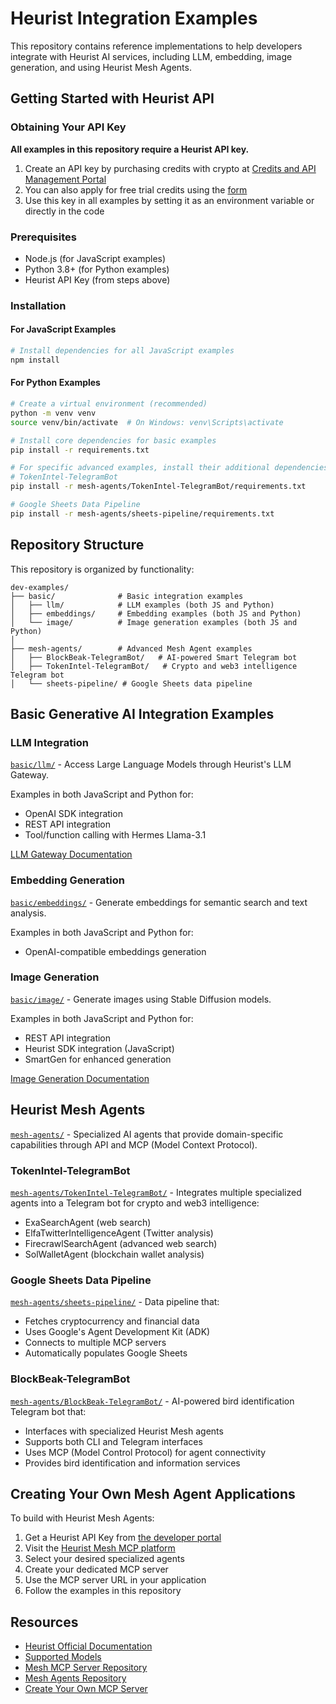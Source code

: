 # Heurist Integration Examples

This repository contains reference implementations to help developers integrate with Heurist AI services, including LLM, embedding, image generation, and using Heurist Mesh Agents.

## Getting Started with Heurist API

### Obtaining Your API Key
**All examples in this repository require a Heurist API key.**

1. Create an API key by purchasing credits with crypto at [Credits and API Management Portal](https://heurist.ai/credits)
2. You can also apply for free trial credits using the [form](https://dev-api-form.heurist.ai/)
3. Use this key in all examples by setting it as an environment variable or directly in the code

### Prerequisites
- Node.js (for JavaScript examples)
- Python 3.8+ (for Python examples)
- Heurist API Key (from steps above)

### Installation

#### For JavaScript Examples
```bash
# Install dependencies for all JavaScript examples
npm install
```

#### For Python Examples
```bash
# Create a virtual environment (recommended)
python -m venv venv
source venv/bin/activate  # On Windows: venv\Scripts\activate

# Install core dependencies for basic examples
pip install -r requirements.txt

# For specific advanced examples, install their additional dependencies:
# TokenIntel-TelegramBot
pip install -r mesh-agents/TokenIntel-TelegramBot/requirements.txt

# Google Sheets Data Pipeline
pip install -r mesh-agents/sheets-pipeline/requirements.txt
```

## Repository Structure

This repository is organized by functionality:

```
dev-examples/
├── basic/              # Basic integration examples
│   ├── llm/            # LLM examples (both JS and Python)
│   ├── embeddings/     # Embedding examples (both JS and Python)
│   └── image/          # Image generation examples (both JS and Python)
│
├── mesh-agents/        # Advanced Mesh Agent examples
│   ├── BlockBeak-TelegramBot/   # AI-powered Smart Telegram bot
│   ├── TokenIntel-TelegramBot/   # Crypto and web3 intelligence Telegram bot
│   └── sheets-pipeline/ # Google Sheets data pipeline
```

## Basic Generative AI Integration Examples

### LLM Integration
[`basic/llm/`](basic/llm/) - Access Large Language Models through Heurist's LLM Gateway.

Examples in both JavaScript and Python for:
- OpenAI SDK integration
- REST API integration
- Tool/function calling with Hermes Llama-3.1

[LLM Gateway Documentation](https://docs.heurist.ai/dev-guide/llm-gateway/introduction)

### Embedding Generation
[`basic/embeddings/`](basic/embeddings/) - Generate embeddings for semantic search and text analysis.

Examples in both JavaScript and Python for:
- OpenAI-compatible embeddings generation

### Image Generation
[`basic/image/`](basic/image/) - Generate images using Stable Diffusion models.

Examples in both JavaScript and Python for:
- REST API integration
- Heurist SDK integration (JavaScript)
- SmartGen for enhanced generation

[Image Generation Documentation](https://docs.heurist.ai/dev-guide/image-generation/introduction)

## Heurist Mesh Agents

[`mesh-agents/`](mesh-agents/) - Specialized AI agents that provide domain-specific capabilities through API and MCP (Model Context Protocol).

### TokenIntel-TelegramBot
[`mesh-agents/TokenIntel-TelegramBot/`](mesh-agents/TokenIntel-TelegramBot/) - Integrates multiple specialized agents into a Telegram bot for crypto and web3 intelligence:

- ExaSearchAgent (web search)
- ElfaTwitterIntelligenceAgent (Twitter analysis)
- FirecrawlSearchAgent (advanced web search)
- SolWalletAgent (blockchain wallet analysis)

### Google Sheets Data Pipeline
[`mesh-agents/sheets-pipeline/`](mesh-agents/sheets-pipeline/) - Data pipeline that:

- Fetches cryptocurrency and financial data
- Uses Google's Agent Development Kit (ADK)
- Connects to multiple MCP servers
- Automatically populates Google Sheets

### BlockBeak-TelegramBot
[`mesh-agents/BlockBeak-TelegramBot/`](mesh-agents/BlockBeak-TelegramBot/) - AI-powered bird identification Telegram bot that:

- Interfaces with specialized Heurist Mesh agents
- Supports both CLI and Telegram interfaces
- Uses MCP (Model Control Protocol) for agent connectivity
- Provides bird identification and information services

## Creating Your Own Mesh Agent Applications

To build with Heurist Mesh Agents:

1. Get a Heurist API Key from [the developer portal](https://dev-api-form.heurist.ai/)
2. Visit the [Heurist Mesh MCP platform](https://mcp.heurist.ai/)
3. Select your desired specialized agents
4. Create your dedicated MCP server
5. Use the MCP server URL in your application
6. Follow the examples in this repository

## Resources

- [Heurist Official Documentation](https://docs.heurist.ai/introduction)
- [Supported Models](https://docs.heurist.ai/dev-guide/supported-models)
- [Mesh MCP Server Repository](https://github.com/heurist-network/heurist-mesh-mcp-server)
- [Mesh Agents Repository](https://github.com/heurist-network/heurist-agent-framework/tree/main/mesh)
- [Create Your Own MCP Server](https://github.com/heurist-network/heurist-agent-framework/tree/main/mesh)
